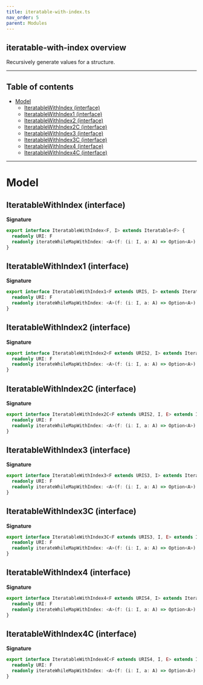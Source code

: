 ```yaml
---
title: iteratable-with-index.ts
nav_order: 5
parent: Modules
---
```


## iteratable-with-index overview

Recursively generate values for a structure.

---

<h2 class="text-delta">Table of contents</h2>

- [Model](#model)
  - [IteratableWithIndex (interface)](#iteratablewithindex-interface)
  - [IteratableWithIndex1 (interface)](#iteratablewithindex1-interface)
  - [IteratableWithIndex2 (interface)](#iteratablewithindex2-interface)
  - [IteratableWithIndex2C (interface)](#iteratablewithindex2c-interface)
  - [IteratableWithIndex3 (interface)](#iteratablewithindex3-interface)
  - [IteratableWithIndex3C (interface)](#iteratablewithindex3c-interface)
  - [IteratableWithIndex4 (interface)](#iteratablewithindex4-interface)
  - [IteratableWithIndex4C (interface)](#iteratablewithindex4c-interface)

---

# Model

## IteratableWithIndex (interface)

**Signature**

```ts
export interface IteratableWithIndex<F, I> extends Iteratable<F> {
  readonly URI: F
  readonly iterateWhileMapWithIndex: <A>(f: (i: I, a: A) => Option<A>) => (a: A) => HKT<F, A>
}
```

## IteratableWithIndex1 (interface)

**Signature**

```ts
export interface IteratableWithIndex1<F extends URIS, I> extends Iteratable1<F> {
  readonly URI: F
  readonly iterateWhileMapWithIndex: <A>(f: (i: I, a: A) => Option<A>) => (a: A) => Kind<F, A>
}
```

## IteratableWithIndex2 (interface)

**Signature**

```ts
export interface IteratableWithIndex2<F extends URIS2, I> extends Iteratable2<F> {
  readonly URI: F
  readonly iterateWhileMapWithIndex: <A>(f: (i: I, a: A) => Option<A>) => <E>(a: A) => Kind2<F, E, A>
}
```

## IteratableWithIndex2C (interface)

**Signature**

```ts
export interface IteratableWithIndex2C<F extends URIS2, I, E> extends Iteratable2C<F, E> {
  readonly URI: F
  readonly iterateWhileMapWithIndex: <A>(f: (i: I, a: A) => Option<A>) => (a: A) => Kind2<F, E, A>
}
```

## IteratableWithIndex3 (interface)

**Signature**

```ts
export interface IteratableWithIndex3<F extends URIS3, I> extends Iteratable3<F> {
  readonly URI: F
  readonly iterateWhileMapWithIndex: <A>(f: (i: I, a: A) => Option<A>) => <R, E>(a: A) => Kind3<F, R, E, A>
}
```

## IteratableWithIndex3C (interface)

**Signature**

```ts
export interface IteratableWithIndex3C<F extends URIS3, I, E> extends Iteratable3C<F, E> {
  readonly URI: F
  readonly iterateWhileMapWithIndex: <A>(f: (i: I, a: A) => Option<A>) => <R>(a: A) => Kind3<F, R, E, A>
}
```

## IteratableWithIndex4 (interface)

**Signature**

```ts
export interface IteratableWithIndex4<F extends URIS4, I> extends Iteratable4<F> {
  readonly URI: F
  readonly iterateWhileMapWithIndex: <A>(f: (i: I, a: A) => Option<A>) => <S, R, E>(a: A) => Kind4<F, S, R, E, A>
}
```

## IteratableWithIndex4C (interface)

**Signature**

```ts
export interface IteratableWithIndex4C<F extends URIS4, I, E> extends Iteratable4C<F, E> {
  readonly URI: F
  readonly iterateWhileMapWithIndex: <A>(f: (i: I, a: A) => Option<A>) => <S, R>(a: A) => Kind4<F, S, R, E, A>
}
```
